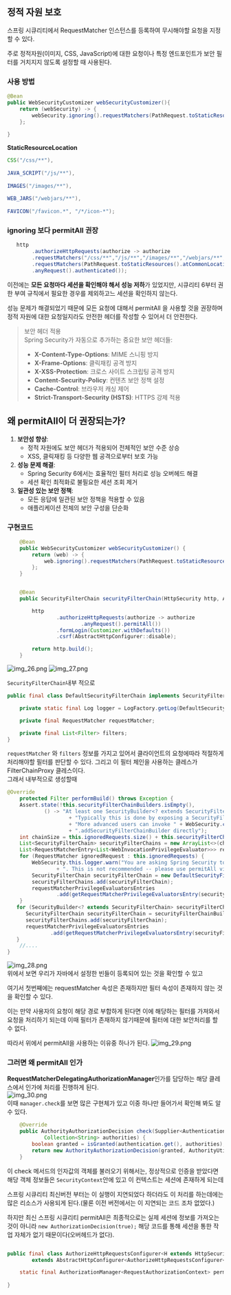 ## 정적 자원 보호
스프링 시큐리티에서 RequestMatcher 인스턴스를 등록하여 무시해야할 요청을 지정할 수 있다.  
  
주로 정적자원(이미지, CSS, JavaScript)에 대한 요청이나 특정 엔드포인트가 보안 필터를 거치지지 않도록 설정할 때 사용된다.  
  
### 사용 방법
```java
@Bean
public WebSecurityCustomizer webSecurityCustomizer(){
    return (webSecurity) -> {
        webSecurity.ignoring().requestMatchers(PathRequest.toStaticResources().atCommonLocations());
    };
    
}


```
  
**StaticResourceLocation**  
```java 
CSS("/css/**"),
    
JAVA_SCRIPT("/js/**"),
    
IMAGES("/images/**"),
    
WEB_JARS("/webjars/**"),
    
FAVICON("/favicon.*", "/*/icon-*");

```
  
### ignoring 보다 permitAll 권장
```java
   http
        .authorizeHttpRequests(authorize -> authorize
        .requestMatchers("/css/**","/js/**","/images/**","/webjars/**","/favicon.*", "/*/icon-*").permitAll()
        .requestMatchers(PathRequest.toStaticResources().atCommonLocations()).permitAll()
        .anyRequest().authenticated());
```
이전에는 **모든 요청마다 세션을 확인해야 해서 성능 저하**가 있었지만, 시큐리티 6부터 권한 부여 규칙에서 필요한 경우를 제외하고느 세션을 확인하지 않는다.  
  
성능 문제가 해결되었기 때문에 모든 요청에 대해서 permitAll 을 사용할 것을 권장하며 정적 자원에 대한 요청일지라도 안전한 헤더를 작성할 수 있어서 더 안전한다.

>  보안 헤더 적용  
> Spring Security가 자동으로 추가하는 중요한 보안 헤더들:  
> - **X-Content-Type-Options**: MIME 스니핑 방지
> - **X-Frame-Options**: 클릭재킹 공격 방지
> - **X-XSS-Protection**: 크로스 사이트 스크립팅 공격 방지
> - **Content-Security-Policy**: 컨텐츠 보안 정책 설정
> - **Cache-Control**: 브라우저 캐싱 제어
> - **Strict-Transport-Security (HSTS)**: HTTPS 강제 적용  

## 왜 permitAll이 더 권장되는가?

1. **보안성 향상**:
    - 정적 자원에도 보안 헤더가 적용되어 전체적인 보안 수준 상승
    - XSS, 클릭재킹 등 다양한 웹 공격으로부터 보호 가능
2. **성능 문제 해결**:
    - Spring Security 6에서는 효율적인 필터 처리로 성능 오버헤드 해결
    - 세션 확인 최적화로 불필요한 세션 조회 제거
3. **일관성 있는 보안 정책**:
    - 모든 응답에 일관된 보안 정책을 적용할 수 있음
    - 애플리케이션 전체의 보안 구성을 단순화
  
### 구현코드  
```java
    @Bean
    public WebSecurityCustomizer webSecurityCustomizer() {
        return (web) -> {
            web.ignoring().requestMatchers(PathRequest.toStaticResources().atCommonLocations());
        };
    }


    @Bean
    public SecurityFilterChain securityFilterChain(HttpSecurity http, ApplicationContext context) throws Exception {

        http
                .authorizeHttpRequests(authorize -> authorize
                        .anyRequest().permitAll())
                .formLogin(Customizer.withDefaults())
                .csrf(AbstractHttpConfigurer::disable);

        return http.build();
    }

```

![img_26.png](../../img/img_26.png)
![img_27.png](../../img/img_27.png)

`SecurityFilterChain`내부 적으로  
```java
public final class DefaultSecurityFilterChain implements SecurityFilterChain {

    private static final Log logger = LogFactory.getLog(DefaultSecurityFilterChain.class);

    private final RequestMatcher requestMatcher;

    private final List<Filter> filters;
}
```
`requestMatcher` 와 `filters` 정보를 가지고 있어서 클라이언트의 요청에따라 적절하게 처리해야할 필터를 판단할 수 있다. 그리고 이 필터 체인을 사용하는 클레스가 FilterChainProxy 클레스이다.  
그래서 내부적으로 생성할때  
```java
@Override
	protected Filter performBuild() throws Exception {
    Assert.state(!this.securityFilterChainBuilders.isEmpty(),
            () -> "At least one SecurityBuilder<? extends SecurityFilterChain> needs to be specified. "
                    + "Typically this is done by exposing a SecurityFilterChain bean. "
                    + "More advanced users can invoke " + WebSecurity.class.getSimpleName()
                    + ".addSecurityFilterChainBuilder directly");
    int chainSize = this.ignoredRequests.size() + this.securityFilterChainBuilders.size();
    List<SecurityFilterChain> securityFilterChains = new ArrayList<>(chainSize);
    List<RequestMatcherEntry<List<WebInvocationPrivilegeEvaluator>>> requestMatcherPrivilegeEvaluatorsEntries = new ArrayList<>();
    for (RequestMatcher ignoredRequest : this.ignoredRequests) {
        WebSecurity.this.logger.warn("You are asking Spring Security to ignore " + ignoredRequest
                + ". This is not recommended -- please use permitAll via HttpSecurity#authorizeHttpRequests instead.");
        SecurityFilterChain securityFilterChain = new DefaultSecurityFilterChain(ignoredRequest);
        securityFilterChains.add(securityFilterChain);
        requestMatcherPrivilegeEvaluatorsEntries
                .add(getRequestMatcherPrivilegeEvaluatorsEntry(securityFilterChain));
    }
   for (SecurityBuilder<? extends SecurityFilterChain> securityFilterChainBuilder : this.securityFilterChainBuilders) {
      SecurityFilterChain securityFilterChain = securityFilterChainBuilder.build();
      securityFilterChains.add(securityFilterChain);
      requestMatcherPrivilegeEvaluatorsEntries
              .add(getRequestMatcherPrivilegeEvaluatorsEntry(securityFilterChain));
   }
    //....
}

```  
![img_28.png](../../img/img_28.png)  
위에서 보면 우리가 자바에서 설정한 빈들이 등록되어 있는 것을 확인할 수 있고   

여기서 첫번째에는 requestMatcher 속성은 존재하지만 필터 속성이 존재하지 않는 것을 확인할 수 있다.  
  
이는 만약 사용자의 요청이 해당 경로 부합하게 된다면 이에 해당하는 필터를 가져와서 요청을 처리하기 되는데 이때 필터가 존재하지 않기때문에 필터에 대한 보안처리를 할 수 없다.  
  
따라서 위에서 permitAll을 사용하는 이유중 하나가 된다.
![img_29.png](../../img/img_29.png)  
  
### 그러면 왜 permitAll 인가
**RequestMatcherDelegatingAuthorizationManager**인가를 담당하는 해당 클레스에서 인가에 처리를 진행하게 된다.  
![img_30.png](../../img/img_30.png)  
이때 `manager.check`를 보면 많은 구현체가 있고 이중 하나만 들어가서 확인해 봐도 알 수 있다.  
```java
	@Override
	public AuthorityAuthorizationDecision check(Supplier<Authentication> authentication,
			Collection<String> authorities) {
		boolean granted = isGranted(authentication.get(), authorities);
		return new AuthorityAuthorizationDecision(granted, AuthorityUtils.createAuthorityList(authorities));
	}

```
이 check 메서드의 인자값의 객체를 불러오기 위해서는, 정상적으로 인증을 받았다면 해당 객체 정보들은 `SecurityContext`안에 있고 이 컨텍스트는 세션에 존재하게 되는데  
  
스프링 시큐리티 최신버전 부터는 이 실행이 지연되었다 하더라도 이 처리를 하는데에는 많은 리소스가 사용되게 된다.(물론 이전 버전에서는 이 지연되는 코드 조차 없었다.)  
  
하지만 최신 스프링 시큐리티 permitAll은 최종적으로는 실제 세션에 정보를 가져오는 것이 아니라   `new AuthorizationDecision(true);` 해당 코드를 통해 세션을 통한 작업 자체가 없기 때문이다(오버헤드가 없다).
```java 

public final class AuthorizeHttpRequestsConfigurer<H extends HttpSecurityBuilder<H>>
		extends AbstractHttpConfigurer<AuthorizeHttpRequestsConfigurer<H>, H> {

    static final AuthorizationManager<RequestAuthorizationContext> permitAllAuthorizationManager = (a,
                                                                                                    o) -> new AuthorizationDecision(true);
}
```

